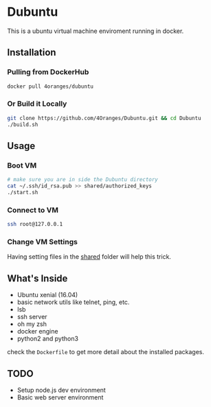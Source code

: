 # Dubuntu

This is a ubuntu virtual machine enviroment running in docker.

## Installation
### Pulling from DockerHub
```bash
docker pull 4oranges/dubuntu
```

### Or Build it Locally
```bash
git clone https://github.com/4Oranges/Dubuntu.git && cd Dubuntu
./build.sh
```

## Usage
### Boot VM
```bash
# make sure you are in side the Dubuntu directory
cat ~/.ssh/id_rsa.pub >> shared/authorized_keys
./start.sh
```

### Connect to VM
```bash
ssh root@127.0.0.1
```
### Change VM Settings
Having setting files in the [shared](shared) folder will help this trick.


## What's Inside

- Ubuntu xenial (16.04)
- basic network utils like telnet, ping, etc.
- lsb
- ssh server
- oh my zsh
- docker engine
- python2 and python3

check the `Dockerfile` to get more detail about the installed packages.

## TODO
- Setup node.js dev environment
- Basic web server environment

